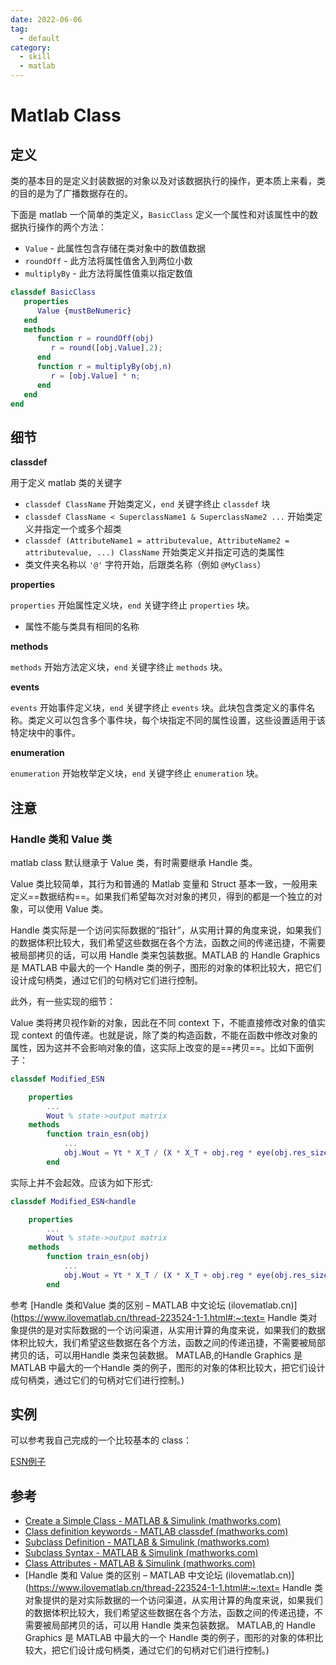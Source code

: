 ```yaml
---
date: 2022-06-06
tag:
  - default
category:
  - skill
  - matlab
---
```



# Matlab Class


## 定义

类的基本目的是定义封装数据的对象以及对该数据执行的操作，更本质上来看，类的目的是为了广播数据存在的。

下面是 matlab 一个简单的类定义，`BasicClass` 定义一个属性和对该属性中的数据执行操作的两个方法：

- `Value` - 此属性包含存储在类对象中的数值数据
- `roundOff` - 此方法将属性值舍入到两位小数
- `multiplyBy` - 此方法将属性值乘以指定数值

```matlab
classdef BasicClass
   properties
      Value {mustBeNumeric}
   end
   methods
      function r = roundOff(obj)
         r = round([obj.Value],2);
      end
      function r = multiplyBy(obj,n)
         r = [obj.Value] * n;
      end
   end
end
```

## 细节

**classdef**

用于定义 matlab 类的关键字

- `classdef ClassName` 开始类定义，`end` 关键字终止 `classdef` 块
- `classdef ClassName < SuperclassName1 & SuperclassName2 ...` 开始类定义并指定一个或多个超类
- `classdef (AttributeName1 = attributevalue, AttributeName2 = attributevalue, ...) ClassName` 开始类定义并指定可选的类属性
- 类文件夹名称以 `'@'` 字符开始，后跟类名称（例如 `@MyClass`）

**properties**

`properties` 开始属性定义块，`end` 关键字终止 `properties` 块。

- 属性不能与类具有相同的名称

**methods**

`methods` 开始方法定义块，`end` 关键字终止 `methods` 块。

**events**

`events` 开始事件定义块，`end` 关键字终止 `events` 块。此块包含类定义的事件名称。类定义可以包含多个事件块，每个块指定不同的属性设置，这些设置适用于该特定块中的事件。

**enumeration**

`enumeration` 开始枚举定义块，`end` 关键字终止 `enumeration` 块。

## 注意

### Handle 类和 Value 类

matlab class 默认继承于 Value 类，有时需要继承 Handle 类。

Value 类比较简单，其行为和普通的 Matlab 变量和 Struct 基本一致，一般用来定义==数据结构==。如果我们希望每次对对象的拷贝，得到的都是一个独立的对象，可以使用 Value 类。

Handle 类实际是一个访问实际数据的“指针”，从实用计算的角度来说，如果我们的数据体积比较大，我们希望这些数据在各个方法，函数之间的传递迅捷，不需要被局部拷贝的话，可以用 Handle 类来包装数据。MATLAB 的 Handle Graphics 是 MATLAB 中最大的一个 Handle 类的例子，图形的对象的体积比较大，把它们设计成句柄类，通过它们的句柄对它们进行控制。

此外，有一些实现的细节：

Value 类将拷贝视作新的对象，因此在不同 context 下，不能直接修改对象的值实现 context 的值传递。也就是说，除了类的构造函数，不能在函数中修改对象的属性，因为这并不会影响对象的值，这实际上改变的是==拷贝==。比如下面例子：

```matlab
classdef Modified_ESN

    properties
		...
        Wout % state->output matrix
    methods
    	function train_esn(obj)
    		...
    		obj.Wout = Yt * X_T / (X * X_T + obj.reg * eye(obj.res_size));
    	end
```

实际上并不会起效。应该为如下形式:

```matlab
classdef Modified_ESN<handle

    properties
		...
        Wout % state->output matrix
    methods
    	function train_esn(obj)
    		...
    		obj.Wout = Yt * X_T / (X * X_T + obj.reg * eye(obj.res_size));
    	end
```

参考 [Handle 类和Value 类的区别 – MATLAB 中文论坛 (ilovematlab.cn)](https://www.ilovematlab.cn/thread-223524-1-1.html#:~:text= Handle 类对象提供的是对实际数据的一个访问渠道，从实用计算的角度来说，如果我们的数据体积比较大，我们希望这些数据在各个方法，函数之间的传递迅捷，不需要被局部拷贝的话，可以用Handle 类来包装数据。 MATLAB,的Handle Graphics 是MATLAB 中最大的一个Handle 类的例子，图形的对象的体积比较大，把它们设计成句柄类，通过它们的句柄对它们进行控制。)


## 实例

可以参考我自己完成的一个比较基本的 class：

[ESN例子](assets/Modified_ESN.m)

## 参考

- [Create a Simple Class - MATLAB & Simulink (mathworks.com)](https://www.mathworks.com/help/releases/R2021a/matlab/matlab_oop/create-a-simple-class.html)
- [Class definition keywords - MATLAB classdef (mathworks.com)](https://www.mathworks.com/help/releases/R2021a/matlab/ref/classdef.html)
- [Subclass Definition - MATLAB & Simulink (mathworks.com)](https://www.mathworks.com/help/releases/R2021a/matlab/subclass-definition.html)
- [Subclass Syntax - MATLAB & Simulink (mathworks.com)](https://www.mathworks.com/help/releases/R2021a/matlab/matlab_oop/subclass-syntax.html)
- [Class Attributes - MATLAB & Simulink (mathworks.com)](https://www.mathworks.com/help/releases/R2021a/matlab/matlab_oop/class-attributes.html)
- [Handle 类和 Value 类的区别 – MATLAB 中文论坛 (ilovematlab.cn)](https://www.ilovematlab.cn/thread-223524-1-1.html#:~:text= Handle 类对象提供的是对实际数据的一个访问渠道，从实用计算的角度来说，如果我们的数据体积比较大，我们希望这些数据在各个方法，函数之间的传递迅捷，不需要被局部拷贝的话，可以用 Handle 类来包装数据。 MATLAB,的 Handle Graphics 是 MATLAB 中最大的一个 Handle 类的例子，图形的对象的体积比较大，把它们设计成句柄类，通过它们的句柄对它们进行控制。)
